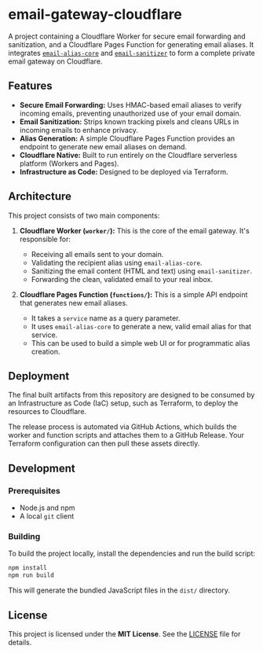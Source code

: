 # email-gateway-cloudflare

A project containing a Cloudflare Worker for secure email forwarding and sanitization, and a Cloudflare Pages Function for generating email aliases. It integrates [`email-alias-core`](https://github.com/your-username/email-alias-core) and [`email-sanitizer`](https://github.com/your-username/email-sanitizer) to form a complete private email gateway on Cloudflare.

## Features

-   **Secure Email Forwarding:** Uses HMAC-based email aliases to verify incoming emails, preventing unauthorized use of your email domain.
-   **Email Sanitization:** Strips known tracking pixels and cleans URLs in incoming emails to enhance privacy.
-   **Alias Generation:** A simple Cloudflare Pages Function provides an endpoint to generate new email aliases on demand.
-   **Cloudflare Native:** Built to run entirely on the Cloudflare serverless platform (Workers and Pages).
-   **Infrastructure as Code:** Designed to be deployed via Terraform.

## Architecture

This project consists of two main components:

1.  **Cloudflare Worker (`worker/`):** This is the core of the email gateway. It's responsible for:
    -   Receiving all emails sent to your domain.
    -   Validating the recipient alias using `email-alias-core`.
    -   Sanitizing the email content (HTML and text) using `email-sanitizer`.
    -   Forwarding the clean, validated email to your real inbox.

2.  **Cloudflare Pages Function (`functions/`):** This is a simple API endpoint that generates new email aliases.
    -   It takes a `service` name as a query parameter.
    -   It uses `email-alias-core` to generate a new, valid email alias for that service.
    -   This can be used to build a simple web UI or for programmatic alias creation.

## Deployment

The final built artifacts from this repository are designed to be consumed by an Infrastructure as Code (IaC) setup, such as Terraform, to deploy the resources to Cloudflare.

The release process is automated via GitHub Actions, which builds the worker and function scripts and attaches them to a GitHub Release. Your Terraform configuration can then pull these assets directly.

## Development

### Prerequisites

-   Node.js and npm
-   A local `git` client

### Building

To build the project locally, install the dependencies and run the build script:

```bash
npm install
npm run build
```

This will generate the bundled JavaScript files in the `dist/` directory.

## License

This project is licensed under the **MIT License**. See the [LICENSE](LICENSE) file for details.
